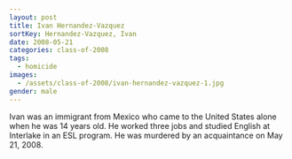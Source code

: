 ```yaml
---
layout: post
title: Ivan Hernandez-Vazquez
sortKey: Hernandez-Vazquez, Ivan
date: 2008-05-21
categories: class-of-2008
tags:
  - homicide
images:
  - /assets/class-of-2008/ivan-hernandez-vazquez-1.jpg
gender: male
---
```

Ivan was an immigrant from Mexico who came to the United States alone when he was 14 years old. He worked three jobs and studied English at Interlake in an ESL program. He was murdered by an acquaintance on May 21, 2008.
